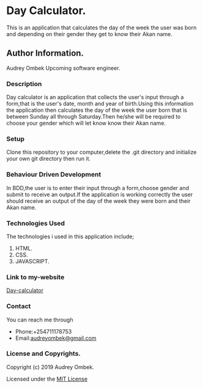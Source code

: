 # Day Calculator.
 This is an application that calculates the day of the week the user was born and depending on their gender they get to know their Akan name.
## Author Information.
Audrey Ombek
Upcoming software engineer.
### Description
Day calculator is an application that collects the user's input through a form,that is the user's date, month and year of birth.Using this information the application then calculates the day of the week the user born that is between Sunday all through Saturday.Then he/she will be required to choose your gender which will let know know their Akan name.
### Setup
Clone this repository to your computer,delete the .git directory and initialize your own git directory then run it.
### Behaviour Driven Development
In BDD,the user is to enter their input through a form,choose gender and submit to receive an output.If the application is working correctly the user should receive an output of the day of the week they were born and their Akan name.
### Technologies Used
The technologies i used in this application include;
1. HTML.
2. CSS.
3. JAVASCRIPT.
### Link to my-website
[Day-calculator](https://audombek.github.io/Day_calculator/)
### Contact
You can reach me through
* Phone:+254711178753
* Email:audreyombek@gmail.com
### License and Copyrights.
Copyright (c) 2019 Audrey Ombek.

Licensed under the [MIT License](LICENSE)



